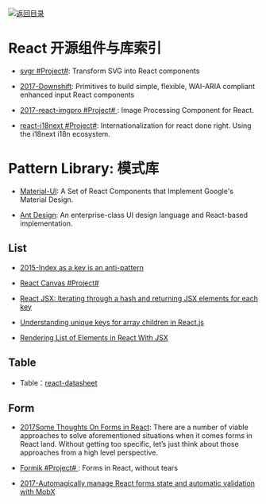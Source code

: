 [![返回目录](https://parg.co/UGo)](https://parg.co/b4z) 
 


# React 开源组件与库索引

* [svgr #Project#](https://github.com/smooth-code/svgr): Transform SVG into React components

* [2017-Downshift](https://medium.com/@kentcdodds/introducing-downshift-for-react-b1de3fca0817): Primitives to build simple, flexible, WAI-ARIA compliant enhanced input React components

* [2017-react-imgpro #Project# ](https://github.com/nitin42/react-imgpro): Image Processing Component for React.

* [react-i18next #Project#](https://github.com/i18next/react-i18next): Internationalization for react done right. Using the i18next i18n ecosystem.

# Pattern Library: 模式库

* [Material-UI](http://www.material-ui.com/#/): A Set of React Components that Implement Google's Material Design.

- [Ant Design](https://www.hugedomains.com/domain_profile.cfm?d=ant-design&e=com): An enterprise-class UI design language and React-based implementation.

## List

* [2015-Index as a key is an anti-pattern](https://parg.co/beq)

* [React Canvas #Project# ](https://github.com/Flipboard/react-canvas)

* [React JSX: Iterating through a hash and returning JSX elements for each key](http://stackoverflow.com/questions/29534224/react-jsx-iterating-through-a-hash-and-returning-jsx-elements-for-each-key)

* [Understanding unique keys for array children in React.js](http://stackoverflow.com/questions/28329382/understanding-unique-keys-for-array-children-in-react-js)

* [Rendering List of Elements in React With JSX](http://jasonjl.me/blog/2015/04/18/rendering-list-of-elements-in-react-with-jsx/)

## Table

* Table：[react-datasheet](https://nadbm.github.io/react-datasheet/)

## Form

* [2017Some Thoughts On Forms in React](https://parg.co/bIR): There are a number of viable approaches to solve aforementioned situations when it comes forms in React land. Without getting too specific, let’s just think about those approaches from a high level perspective.

* [Formik #Project# ](https://github.com/jaredpalmer/formik): Forms in React, without tears

* [2017-Automagically manage React forms state and automatic validation with MobX](https://medium.com/@foxhound87/automagically-manage-react-forms-state-with-mobx-and-automatic-validation-2b00a32b9769)
